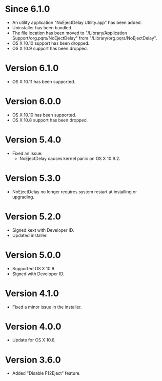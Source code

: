 # Since 6.1.0

* An utility application "NoEjectDelay Utility.app" has been added.
* Uninstaller has been bundled.
* The file location has been moved to "/Library/Application Support/org.pqrs/NoEjectDelay" from "/Library/org.pqrs/NoEjectDelay".
* OS X 10.10 support has been dropped.
* OS X 10.9 support has been dropped.


# Version 6.1.0

* OS X 10.11 has been supported.


# Version 6.0.0

* OS X 10.10 has been supported.
* OS X 10.8 support has been dropped.


# Version 5.4.0

* Fixed an issue:
    * NoEjectDelay causes kernel panic on OS X 10.9.2.


# Version 5.3.0

* NoEjectDelay no longer requires system restart at installing or upgrading.


# Version 5.2.0

* Signed kext with Developer ID.
* Updated installer.


# Version 5.0.0

* Supported OS X 10.9.
* Signed with Developer ID.


# Version 4.1.0

* Fixed a minor issue in the installer.


# Version 4.0.0

* Update for OS X 10.8.


# Version 3.6.0

* Added "Disable F12Eject" feature.
